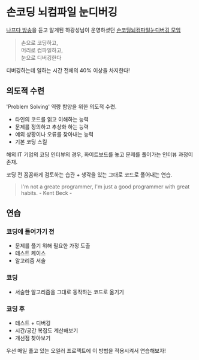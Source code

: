 # 손코딩 뇌컴파일 눈디버깅

[나프다 방송](https://iamprogrammer.io/2015/11/09/episode-16-%EC%95%8C%EA%B3%A0%EB%A6%AC%EC%A6%98-%ED%8A%B9%EC%A7%91-%EC%95%8C%EA%B3%A0%EB%A6%AC%EC%A6%98-%EB%AC%B8%EC%A0%9C-%ED%95%B4%EA%B2%B0-%EC%A0%84%EB%9E%B5%EC%9D%98-%EA%B5%AC%EC%A2%85%EB%A7%8C/)을 듣고 알게된 하광성님이 운영하셨던 [손코딩뇌컴파일눈디버깅 모임](http://www.slideshare.net/kwangswei/ss-30510586)

> 손으로 코딩하고,  
> 머리로 컴파일하고,  
> 눈으로 디버깅한다  

디버깅하는데 일하는 시간 전체의 40% 이상을 차지한다!

## 의도적 수련

'Problem Solving' 역량 함양을 위한 의도적 수련.

- 타인의 코드를 읽고 이해하는 능력
- 문제를 정의하고 추상화 하는 능력
- 예외 상황이나 오류를 찾아내는 능력
- 기본 코딩 스킬

해외 IT 기업의 코딩 인터뷰의 경우, 화이트보드를 놓고 문제를 풀어가는 인터뷰 과정이 존재.

코딩 전 꼼꼼하게 검토하는 습관 + 생각을 있는 그대로 코드로 풀어내는 연습.

> I'm not a greate programmer, I'm just a good programmer with great habits.  - Kent Beck -


## 연습

### 코딩에 들어가기 전
- 문제를 풀기 위해 필요한 가정 도출
- 테스트 케이스
- 알고리즘 서술

### 코딩
- 서술한 알고리즘을 그대로 동작하는 코드로 옮기기

### 코딩 후
- 테스트 + 디버깅
- 시간/공간 복잡도 계산해보기
- 개선점 찾아보기

우선 매일 풀고 있는 오일러 프로젝트에 이 방법을 적용시켜서 연습해보자!



